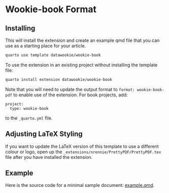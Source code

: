 # Wookie-book Format

## Installing

This will install the extension and create an example qmd file that you can use as a starting place for your article.

```bash
quarto use template datawookie/wookie-book
```

To use the extension in an existing project without installing the template file:

``` bash
quarto install extension datawookie/wookie-book
```
Note that you will need to update the output format to `format: wookie-book-pdf` to enable use of the extension. For book projects, add:

```
project:
  type: wookie-book
```

to the `_quarto.yml` file.

## Adjusting LaTeX Styling

If you want to update the LaTeX version of this template to use a different colour or logo, open up the `_extensions/nrennie/PrettyPDF/PrettyPDF.tex` file after you have installed the extension.

## Example

Here is the source code for a minimal sample document: [example.qmd](example.qmd).

